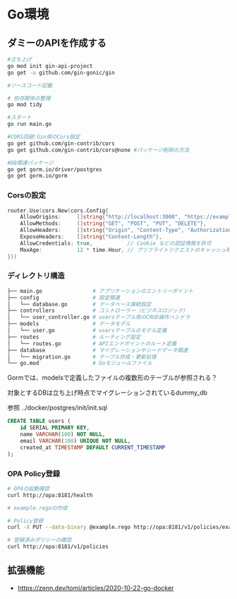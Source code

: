 # Go環境

## ダミーのAPIを作成する

```bash
#立ち上げ
go mod init gin-api-project
go get -u github.com/gin-gonic/gin

#ソースコード記載

# 依存関係の整理
go mod tidy

#スタート
go run main.go

#CORS回避:Gin用のCors設定
go get github.com/gin-contrib/cors
go get github.com/gin-contrib/cors@none #パッケージ削除の方法

#DB関連パッケージ
go get gorm.io/driver/postgres
go get gorm.io/gorm

```

### Corsの設定
```go
router.Use(cors.New(cors.Config{
    AllowOrigins:     []string{"http://localhost:3000", "https://example.com"}, // 許可するオリジン
    AllowMethods:     []string{"GET", "POST", "PUT", "DELETE"},                 // 許可するHTTPメソッド
    AllowHeaders:     []string{"Origin", "Content-Type", "Authorization"},      // 許可するヘッダー
    ExposeHeaders:    []string{"Content-Length"},
    AllowCredentials: true,           // Cookie などの認証情報を許可
    MaxAge:           12 * time.Hour, // プリフライトリクエストのキャッシュ時間
}))
```

### ディレクトリ構造
```bash
├── main.go                # アプリケーションのエントリーポイント
├── config                 # 設定関連
│   └── database.go        # データベース接続設定
├── controllers            # コントローラー（ビジネスロジック）
│   └── user_controller.go # usersテーブル用のCRUD操作ハンドラ
├── models                 # データモデル
│   └── user.go            # usersテーブルのモデル定義
├── routes                 # ルーティング設定
│   └── routes.go          # APIエンドポイントのルート定義
├── database               # マイグレーションやシードデータ関連
│   └── migration.go       # テーブル作成・更新処理
└── go.mod                 # Goモジュールファイル
```
Gormでは、modelsで定義したファイルの複数形のテーブルが参照される？

対象とするDBは立ち上げ時点でマイグレーションされているdummy_db

参照 ../docker/postgres/init/init.sql
```sql
CREATE TABLE users (
    id SERIAL PRIMARY KEY,
    name VARCHAR(100) NOT NULL,
    email VARCHAR(100) UNIQUE NOT NULL,
    created_at TIMESTAMP DEFAULT CURRENT_TIMESTAMP
);
```

### OPA Policy登録

```bash
# OPAの起動確認
curl http://opa:8181/health

# example.regoの作成

# Policy登録
curl -X PUT --data-binary @example.rego http://opa:8181/v1/policies/example

# 登録済みポリシーの確認
curl http://opa:8181/v1/policies
```

## 拡張機能
- https://zenn.dev/tomi/articles/2020-10-22-go-docker

